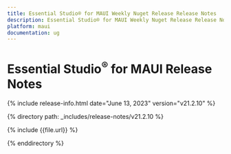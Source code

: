 ```yaml
---
title: Essential Studio® for MAUI Weekly Nuget Release Release Notes   
description: Essential Studio® for MAUI Weekly Nuget Release Release Notes  
platform: maui
documentation: ug
---
```


# Essential Studio<sup>®</sup> for MAUI Release Notes  

{% include release-info.html date="June 13, 2023"  version="v21.2.10" %} 

{% directory path: _includes/release-notes/v21.2.10 %}

{% include {{file.url}} %}

{% enddirectory %}


